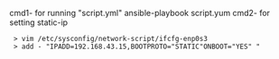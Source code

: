 
cmd1- for running "script.yml"
	ansible-playbook script.yum
cmd2- for setting static-ip

     > vim /etc/sysconfig/network-script/ifcfg-enp0s3
     > add - "IPADD=192.168.43.15,BOOTPROTO="STATIC"ONBOOT="YES" "
